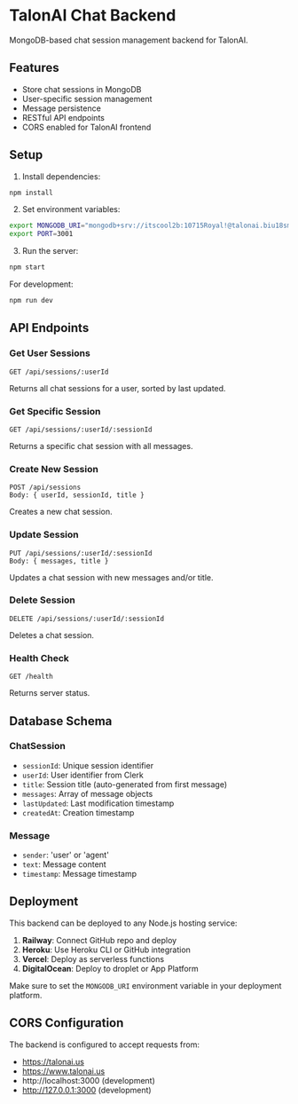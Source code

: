 # TalonAI Chat Backend

MongoDB-based chat session management backend for TalonAI.

## Features

- Store chat sessions in MongoDB
- User-specific session management
- Message persistence
- RESTful API endpoints
- CORS enabled for TalonAI frontend

## Setup

1. Install dependencies:
```bash
npm install
```

2. Set environment variables:
```bash
export MONGODB_URI="mongodb+srv://itscool2b:10715Royal!@talonai.biu18sm.mongodb.net/talonai-chat?retryWrites=true&w=majority&appName=TalonAI"
export PORT=3001
```

3. Run the server:
```bash
npm start
```

For development:
```bash
npm run dev
```

## API Endpoints

### Get User Sessions
```
GET /api/sessions/:userId
```
Returns all chat sessions for a user, sorted by last updated.

### Get Specific Session
```
GET /api/sessions/:userId/:sessionId
```
Returns a specific chat session with all messages.

### Create New Session
```
POST /api/sessions
Body: { userId, sessionId, title }
```
Creates a new chat session.

### Update Session
```
PUT /api/sessions/:userId/:sessionId
Body: { messages, title }
```
Updates a chat session with new messages and/or title.

### Delete Session
```
DELETE /api/sessions/:userId/:sessionId
```
Deletes a chat session.

### Health Check
```
GET /health
```
Returns server status.

## Database Schema

### ChatSession
- `sessionId`: Unique session identifier
- `userId`: User identifier from Clerk
- `title`: Session title (auto-generated from first message)
- `messages`: Array of message objects
- `lastUpdated`: Last modification timestamp
- `createdAt`: Creation timestamp

### Message
- `sender`: 'user' or 'agent'
- `text`: Message content
- `timestamp`: Message timestamp

## Deployment

This backend can be deployed to any Node.js hosting service:

1. **Railway**: Connect GitHub repo and deploy
2. **Heroku**: Use Heroku CLI or GitHub integration
3. **Vercel**: Deploy as serverless functions
4. **DigitalOcean**: Deploy to droplet or App Platform

Make sure to set the `MONGODB_URI` environment variable in your deployment platform.

## CORS Configuration

The backend is configured to accept requests from:
- https://talonai.us
- https://www.talonai.us
- http://localhost:3000 (development)
- http://127.0.0.1:3000 (development) 
